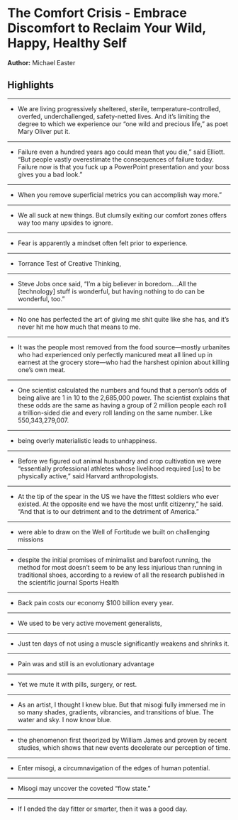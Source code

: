 # The Comfort Crisis - Embrace Discomfort to Reclaim Your Wild, Happy, Healthy Self  
**Author:** Michael Easter

## Highlights

---

- We are living progressively sheltered, sterile, temperature-controlled, overfed, underchallenged, safety-netted lives. And it’s limiting the degree to which we experience our “one wild and precious life,” as poet Mary Oliver put it.

---

- Failure even a hundred years ago could mean that you die,” said Elliott. “But people vastly overestimate the consequences of failure today. Failure now is that you fuck up a PowerPoint presentation and your boss gives you a bad look.”

---

- When you remove superficial metrics you can accomplish way more.”

---

- We all suck at new things. But clumsily exiting our comfort zones offers way too many upsides to ignore.


---

- Fear is apparently a mindset often felt prior to experience.

---

- Torrance Test of Creative Thinking,

---

- Steve Jobs once said, “I’m a big believer in boredom….All the [technology] stuff is wonderful, but having nothing to do can be wonderful, too.”

---

- No one has perfected the art of giving me shit quite like she has, and it’s never hit me how much that means to me.

---

- It was the people most removed from the food source—mostly urbanites who had experienced only perfectly manicured meat all lined up in earnest at the grocery store—who had the harshest opinion about killing one’s own meat.

---

- One scientist calculated the numbers and found that a person’s odds of being alive are 1 in 10 to the 2,685,000 power. The scientist explains that these odds are the same as having a group of 2 million people each roll a trillion-sided die and every roll landing on the same number. Like 550,343,279,007.

---

- being overly materialistic leads to unhappiness.

---

- Before we figured out animal husbandry and crop cultivation we were “essentially professional athletes whose livelihood required [us] to be physically active,” said Harvard anthropologists.

---

- At the tip of the spear in the US we have the fittest soldiers who ever existed. At the opposite end we have the most unfit citizenry,” he said. “And that is to our detriment and to the detriment of America.”

---

- were able to draw on the Well of Fortitude we built on challenging missions

---

- despite the initial promises of minimalist and barefoot running, the method for most doesn’t seem to be any less injurious than running in traditional shoes, according to a review of all the research published in the scientific journal Sports Health

---

- Back pain costs our economy $100 billion every year.

---

- We used to be very active movement generalists,

---

- Just ten days of not using a muscle significantly weakens and shrinks it.


---

- Pain was and still is an evolutionary advantage

---

- Yet we mute it with pills, surgery, or rest.

---

- As an artist, I thought I knew blue. But that misogi fully immersed me in so many shades, gradients, vibrancies, and transitions of blue. The water and sky. I now know blue. 

---

- the phenomenon first theorized by William James and proven by recent studies, which shows that new events decelerate our perception of time.

---

- Enter misogi, a circumnavigation of the edges of human potential.

---

- Misogi may uncover the coveted “flow state.”

---

- If I ended the day fitter or smarter, then it was a good day.

